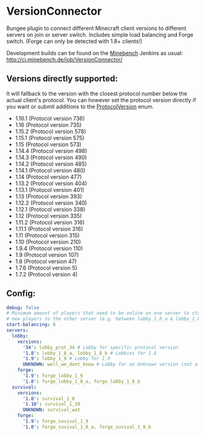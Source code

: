 # VersionConnector
Bungee plugin to connect different Minecraft client versions to different servers on join or server switch. Includes simple load balancing and Forge switch. (Forge can only be detected with 1.8+ clients!)

Development builds can be found on the [Minebench](https://www.minebench.de) Jenkins as usual: http://ci.minebench.de/job/VersionConnector/

## Versions directly supported:

It will fallback to the version with the closest protocol number below the actual client's protocol. You can however set the protocol version directly if you want or submit additions to the [ProtocolVersion](https://github.com/Minebench/VersionConnector/blob/master/src/main/java/de/themoep/versionconnector/ProtocolVersion.java) enum.

- 1.16.1 (Protocol version 736)
- 1.16 (Protocol version 735)
- 1.15.2 (Protocol version 578)
- 1.15.1 (Protocol version 575)
- 1.15 (Protocol version 573)
- 1.14.4 (Protocol version 498)
- 1.14.3 (Protocol version 490)
- 1.14.2 (Protocol version 485)
- 1.14.1 (Protocol version 480)
- 1.14 (Protocol version 477)
- 1.13.2 (Protocol version 404)
- 1.13.1 (Protocol version 401)
- 1.13 (Protocol version 393)
- 1.12.2 (Protocol version 340)
- 1.12.1 (Protocol version 338)
- 1.12 (Protocol version 335)
- 1.11.2 (Protocol version 316)
- 1.11.1 (Protocol version 316)
- 1.11 (Protocol version 315)
- 1.10 (Protocol version 210)
- 1.9.4 (Protocol version 110)
- 1.9 (Protocol version 107)
- 1.8 (Protocol version 47)
- 1.7.6 (Protocol version 5)
- 1.7.2 (Protocol version 4)

## Config:

``` yaml
debug: false
# Minimum amount of players that need to be online on one server to start balancing
# new players to the other server (e.g. between lobby_1_8_a & lobby_1_8_b)
start-balancing: 0
servers:
  lobby:
    versions:
      '34': lobby_prot_34 # Lobby for specific protocol version
      '1.8': lobby_1_8_a, lobby_1_8_b # Lobbies for 1.8
      '1.9': lobby_1_9 # Lobby for 1.9
      UNKNOWN: well_we_dont_know # Lobby for an Unknown version (not a fallback if no config for version was found!)
    forge:
      '1.9': forge_lobby_1_9
      '1.8': forge_lobby_1_8_a, forge_lobby_1_8_b
  survival:
    versions:
      '1.8': survival_1_8
      '1.10': survival_1_10
      UNKNOWN: survival_wat
    forge:
      '1.9': forge_suvival_1_9
      '1.8': forge_suvival_1_8_a, forge_suvival_1_8_b
```
